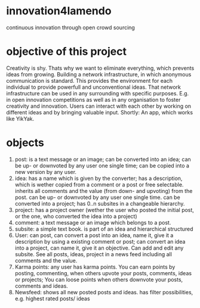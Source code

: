 # innovation4lamendo
continuous innovation through open crowd sourcing
# objective of this project
Creativity is shy. Thats why we want to eliminate everything, which prevents ideas from growing.
Building a network infrastructure, in which anonymous communication is standard. This provides the environment for each individual to provide powerfull and unconventional ideas. That network infrastructure can be used in any surrounding with specific purposes. E.g. in open innovation competitions as well as in any organisation to foster creativity and innovation. Users can interact with each other by working on different ideas and by bringing valuable input. Shortly: An app, which works like YikYak.
# objects
1. post: is a text message or an image; can be converted into an idea; can be up- or downvoted by any user one single time; can be copied into a new version by any user. 
2. idea: has a name which is given by the converter; has a description, which is wether copied from a comment or a post or free selectable. inherits all comments and the value (from down- and upvoting) from the post. can be up- or downvoted by any user one single time. can be converted into a project; has 0..n subsites in a changeable hierarchy.
3. project: has a project owner (wether the user who posted the initial post, or the one, who converted the idea into a project)
4. comment: a text message or an image which belongs to a post.
5. subsite: a simple text book. is part of an idea and hierarchical structured
6. User: can post, can convert a post into an idea, name it, give it a description by using a existing comment or post; can convert an idea into a project, can name it, give it an objective. Can add and edit any subsite. See all posts, ideas, project in a news feed including all comments and the value.
7. Karma points: any user has karma points. You can earn points by posting, commenting, when others upvote your posts, comments, ideas or projects; You can loose points when others downvote your posts, comments and ideas.
8. Newsfeed: shows all new posted posts and ideas. has filter possibilities, e.g. highest rated posts/ ideas
